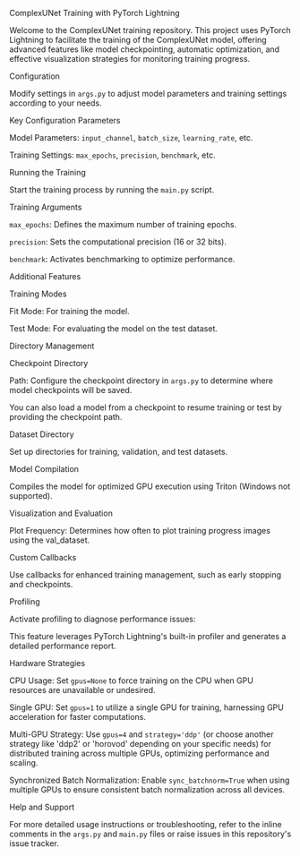 
ComplexUNet Training with PyTorch Lightning

Welcome to the ComplexUNet training repository. This project uses PyTorch Lightning to facilitate the training of the ComplexUNet model, offering advanced features like model checkpointing, automatic optimization, and effective visualization strategies for monitoring training progress.


Configuration

Modify settings in `args.py` to adjust model parameters and training settings according to your needs.


Key Configuration Parameters

Model Parameters: `input_channel`, `batch_size`, `learning_rate`, etc.

Training Settings: `max_epochs`, `precision`, `benchmark`, etc.


Running the Training

Start the training process by running the `main.py` script.


Training Arguments

`max_epochs`: Defines the maximum number of training epochs.

`precision`: Sets the computational precision (16 or 32 bits).

`benchmark`: Activates benchmarking to optimize performance.


Additional Features


Training Modes

Fit Mode: For training the model.

Test Mode: For evaluating the model on the test dataset.


Directory Management


Checkpoint Directory

Path: Configure the checkpoint directory in `args.py` to determine where model checkpoints will be saved.

You can also load a model from a checkpoint to resume training or test by providing the checkpoint path.


Dataset Directory

Set up directories for training, validation, and test datasets.


Model Compilation

Compiles the model for optimized GPU execution using Triton (Windows not supported).


Visualization and Evaluation

Plot Frequency: Determines how often to plot training progress images using the val_dataset.


Custom Callbacks

Use callbacks for enhanced training management, such as early stopping and checkpoints.


Profiling

Activate profiling to diagnose performance issues:

This feature leverages PyTorch Lightning's built-in profiler and generates a detailed performance report.


Hardware Strategies

CPU Usage: Set `gpus=None` to force training on the CPU when GPU resources are unavailable or undesired.

Single GPU: Set `gpus=1` to utilize a single GPU for training, harnessing GPU acceleration for faster computations.

Multi-GPU Strategy: Use `gpus=4` and `strategy='ddp'` (or choose another strategy like 'ddp2' or 'horovod' depending on your specific needs) for distributed training across multiple GPUs, optimizing performance and scaling.

Synchronized Batch Normalization: Enable `sync_batchnorm=True` when using multiple GPUs to ensure consistent batch normalization across all devices.


Help and Support

For more detailed usage instructions or troubleshooting, refer to the inline comments in the `args.py` and `main.py` files or raise issues in this repository's issue tracker.
